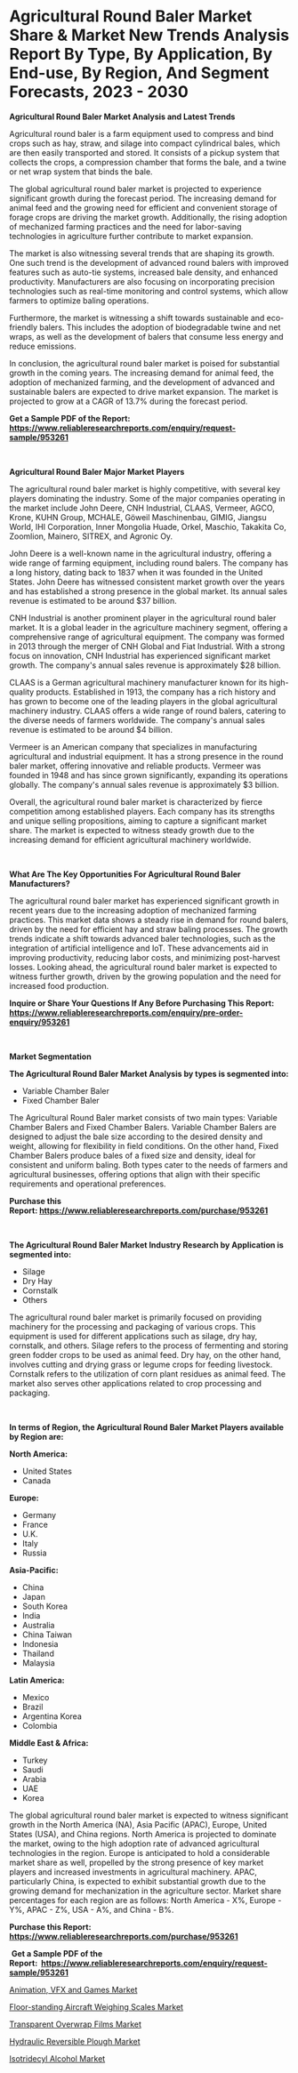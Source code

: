 <p><h1>Agricultural Round Baler Market Share & Market New Trends Analysis Report By Type, By Application, By End-use, By Region, And Segment Forecasts, 2023 - 2030</h1></p><p><strong>Agricultural Round Baler Market Analysis and Latest Trends</strong></p>
<p><p>Agricultural round baler is a farm equipment used to compress and bind crops such as hay, straw, and silage into compact cylindrical bales, which are then easily transported and stored. It consists of a pickup system that collects the crops, a compression chamber that forms the bale, and a twine or net wrap system that binds the bale.</p><p>The global agricultural round baler market is projected to experience significant growth during the forecast period. The increasing demand for animal feed and the growing need for efficient and convenient storage of forage crops are driving the market growth. Additionally, the rising adoption of mechanized farming practices and the need for labor-saving technologies in agriculture further contribute to market expansion.</p><p>The market is also witnessing several trends that are shaping its growth. One such trend is the development of advanced round balers with improved features such as auto-tie systems, increased bale density, and enhanced productivity. Manufacturers are also focusing on incorporating precision technologies such as real-time monitoring and control systems, which allow farmers to optimize baling operations.</p><p>Furthermore, the market is witnessing a shift towards sustainable and eco-friendly balers. This includes the adoption of biodegradable twine and net wraps, as well as the development of balers that consume less energy and reduce emissions.</p><p>In conclusion, the agricultural round baler market is poised for substantial growth in the coming years. The increasing demand for animal feed, the adoption of mechanized farming, and the development of advanced and sustainable balers are expected to drive market expansion. The market is projected to grow at a CAGR of 13.7% during the forecast period.</p></p>
<p><strong>Get a Sample PDF of the Report:&nbsp; <a href="https://www.reliableresearchreports.com/enquiry/request-sample/953261">https://www.reliableresearchreports.com/enquiry/request-sample/953261</a></strong></p>
<p>&nbsp;</p>
<p><strong>Agricultural Round Baler Major Market Players</strong></p>
<p><p>The agricultural round baler market is highly competitive, with several key players dominating the industry. Some of the major companies operating in the market include John Deere, CNH Industrial, CLAAS, Vermeer, AGCO, Krone, KUHN Group, MCHALE, Göweil Maschinenbau, GIMIG, Jiangsu World, IHI Corporation, Inner Mongolia Huade, Orkel, Maschio, Takakita Co, Zoomlion, Mainero, SITREX, and Agronic Oy.</p><p>John Deere is a well-known name in the agricultural industry, offering a wide range of farming equipment, including round balers. The company has a long history, dating back to 1837 when it was founded in the United States. John Deere has witnessed consistent market growth over the years and has established a strong presence in the global market. Its annual sales revenue is estimated to be around $37 billion.</p><p>CNH Industrial is another prominent player in the agricultural round baler market. It is a global leader in the agriculture machinery segment, offering a comprehensive range of agricultural equipment. The company was formed in 2013 through the merger of CNH Global and Fiat Industrial. With a strong focus on innovation, CNH Industrial has experienced significant market growth. The company's annual sales revenue is approximately $28 billion.</p><p>CLAAS is a German agricultural machinery manufacturer known for its high-quality products. Established in 1913, the company has a rich history and has grown to become one of the leading players in the global agricultural machinery industry. CLAAS offers a wide range of round balers, catering to the diverse needs of farmers worldwide. The company's annual sales revenue is estimated to be around $4 billion.</p><p>Vermeer is an American company that specializes in manufacturing agricultural and industrial equipment. It has a strong presence in the round baler market, offering innovative and reliable products. Vermeer was founded in 1948 and has since grown significantly, expanding its operations globally. The company's annual sales revenue is approximately $3 billion.</p><p>Overall, the agricultural round baler market is characterized by fierce competition among established players. Each company has its strengths and unique selling propositions, aiming to capture a significant market share. The market is expected to witness steady growth due to the increasing demand for efficient agricultural machinery worldwide.</p></p>
<p>&nbsp;</p>
<p><strong>What Are The Key Opportunities For Agricultural Round Baler Manufacturers?</strong></p>
<p><p>The agricultural round baler market has experienced significant growth in recent years due to the increasing adoption of mechanized farming practices. This market data shows a steady rise in demand for round balers, driven by the need for efficient hay and straw baling processes. The growth trends indicate a shift towards advanced baler technologies, such as the integration of artificial intelligence and IoT. These advancements aid in improving productivity, reducing labor costs, and minimizing post-harvest losses. Looking ahead, the agricultural round baler market is expected to witness further growth, driven by the growing population and the need for increased food production.</p></p>
<p><strong>Inquire or Share Your Questions If Any Before Purchasing This Report: <a href="https://www.reliableresearchreports.com/enquiry/pre-order-enquiry/953261">https://www.reliableresearchreports.com/enquiry/pre-order-enquiry/953261</a></strong></p>
<p>&nbsp;</p>
<p><strong>Market Segmentation</strong></p>
<p><strong>The Agricultural Round Baler Market Analysis by types is segmented into:</strong></p>
<p><ul><li>Variable Chamber Baler</li><li>Fixed Chamber Baler</li></ul></p>
<p><p>The Agricultural Round Baler market consists of two main types: Variable Chamber Balers and Fixed Chamber Balers. Variable Chamber Balers are designed to adjust the bale size according to the desired density and weight, allowing for flexibility in field conditions. On the other hand, Fixed Chamber Balers produce bales of a fixed size and density, ideal for consistent and uniform baling. Both types cater to the needs of farmers and agricultural businesses, offering options that align with their specific requirements and operational preferences.</p></p>
<p><strong>Purchase this Report:&nbsp;<a href="https://www.reliableresearchreports.com/purchase/953261">https://www.reliableresearchreports.com/purchase/953261</a></strong></p>
<p>&nbsp;</p>
<p><strong>The Agricultural Round Baler Market Industry Research by Application is segmented into:</strong></p>
<p><ul><li>Silage</li><li>Dry Hay</li><li>Cornstalk</li><li>Others</li></ul></p>
<p><p>The agricultural round baler market is primarily focused on providing machinery for the processing and packaging of various crops. This equipment is used for different applications such as silage, dry hay, cornstalk, and others. Silage refers to the process of fermenting and storing green fodder crops to be used as animal feed. Dry hay, on the other hand, involves cutting and drying grass or legume crops for feeding livestock. Cornstalk refers to the utilization of corn plant residues as animal feed. The market also serves other applications related to crop processing and packaging.</p></p>
<p>&nbsp;</p>
<p><strong>In terms of Region, the Agricultural Round Baler Market Players available by Region are:</strong></p>
<p>
    <p> <strong> North America: </strong>
        <ul>
            <li>United States</li>
            <li>Canada</li>
        </ul>
        </p> 
    <p> <strong> Europe: </strong>
        <ul>
            <li>Germany</li>
            <li>France</li>
            <li>U.K.</li>
            <li>Italy</li>
            <li>Russia</li>
        </ul>
        </p> 
    <p> <strong> Asia-Pacific: </strong>
        <ul>
            <li>China</li>
            <li>Japan</li>
            <li>South Korea</li>
            <li>India</li>
            <li>Australia</li>
            <li>China Taiwan</li>
            <li>Indonesia</li>
            <li>Thailand</li>
            <li>Malaysia</li>
        </ul>
        </p> 
    <p> <strong> Latin America: </strong>
        <ul>
            <li>Mexico</li>
            <li>Brazil</li>
            <li>Argentina Korea</li>
            <li>Colombia</li>
        </ul>
        </p> 
    <p> <strong> Middle East & Africa: </strong>
        <ul>
            <li>Turkey</li>
            <li>Saudi</li>
            <li>Arabia</li>
            <li>UAE</li>
            <li>Korea</li>
        </ul>
    </p>
    </p>
<p><p>The global agricultural round baler market is expected to witness significant growth in the North America (NA), Asia Pacific (APAC), Europe, United States (USA), and China regions. North America is projected to dominate the market, owing to the high adoption rate of advanced agricultural technologies in the region. Europe is anticipated to hold a considerable market share as well, propelled by the strong presence of key market players and increased investments in agricultural machinery. APAC, particularly China, is expected to exhibit substantial growth due to the growing demand for mechanization in the agriculture sector. Market share percentages for each region are as follows: North America - X%, Europe - Y%, APAC - Z%, USA - A%, and China - B%.</p></p>
<p><strong>Purchase this Report: <a href="https://www.reliableresearchreports.com/purchase/953261">https://www.reliableresearchreports.com/purchase/953261</a></strong></p>
<p>&nbsp;<strong>Get a Sample PDF of the Report:&nbsp;&nbsp;<a href="https://www.reliableresearchreports.com/enquiry/request-sample/953261">https://www.reliableresearchreports.com/enquiry/request-sample/953261</a></strong></p>
<p><strong></strong></p>
<p><p><a href="https://github.com/GroverBarry/Market-Research-Report-List-1/blob/main/animation-vfx-and-games-market.md">Animation, VFX and Games Market</a></p><p><a href="https://jasicamsspace.quora.com/Floor-standing-Aircraft-Weighing-Scales-Market-Research-Report-Provides-thorough-Industry-Overview-which-offers-an-In-D">Floor-standing Aircraft Weighing Scales Market</a></p><p><a href="https://issuu.com/reportprime-2/docs/transparent-overwrap-films-market-size-2030.pptx?fr=xKAE9_zU1NQ">Transparent Overwrap Films Market</a></p><p><a href="https://www.linkedin.com/pulse/hydraulic-reversible-plough-market-size-share-global-mk8ze/">Hydraulic Reversible Plough Market</a></p><p><a href="https://medium.com/@queenlittle95/isotridecyl-alcohol-market-size-growth-forecast-2023-2030-4382fd19c318">Isotridecyl Alcohol Market</a></p></p>